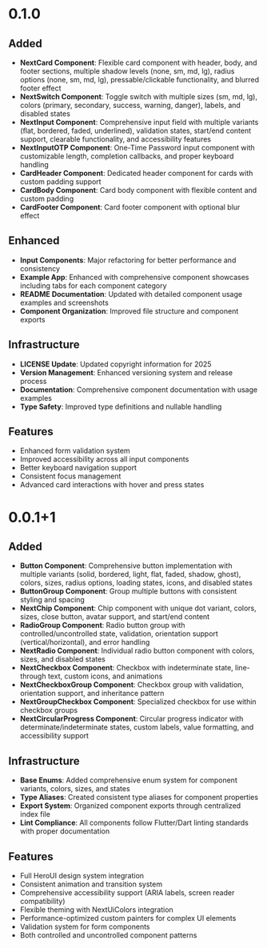 # 0.1.0

## Added

- **NextCard Component**: Flexible card component with header, body, and footer sections, multiple shadow levels (none, sm, md, lg), radius options (none, sm, md, lg), pressable/clickable functionality, and blurred footer effect
- **NextSwitch Component**: Toggle switch with multiple sizes (sm, md, lg), colors (primary, secondary, success, warning, danger), labels, and disabled states
- **NextInput Component**: Comprehensive input field with multiple variants (flat, bordered, faded, underlined), validation states, start/end content support, clearable functionality, and accessibility features
- **NextInputOTP Component**: One-Time Password input component with customizable length, completion callbacks, and proper keyboard handling
- **CardHeader Component**: Dedicated header component for cards with custom padding support
- **CardBody Component**: Card body component with flexible content and custom padding
- **CardFooter Component**: Card footer component with optional blur effect

## Enhanced

- **Input Components**: Major refactoring for better performance and consistency
- **Example App**: Enhanced with comprehensive component showcases including tabs for each component category
- **README Documentation**: Updated with detailed component usage examples and screenshots
- **Component Organization**: Improved file structure and component exports

## Infrastructure

- **LICENSE Update**: Updated copyright information for 2025
- **Version Management**: Enhanced versioning system and release process
- **Documentation**: Comprehensive component documentation with usage examples
- **Type Safety**: Improved type definitions and nullable handling

## Features

- Enhanced form validation system
- Improved accessibility across all input components
- Better keyboard navigation support
- Consistent focus management
- Advanced card interactions with hover and press states

# 0.0.1+1

## Added

- **Button Component**: Comprehensive button implementation with multiple
  variants (solid, bordered, light, flat, faded, shadow, ghost), colors, sizes,
  radius options, loading states, icons, and disabled states
- **ButtonGroup Component**: Group multiple buttons with consistent styling and
  spacing
- **NextChip Component**: Chip component with unique dot variant, colors, sizes,
  close button, avatar support, and start/end content
- **RadioGroup Component**: Radio button group with controlled/uncontrolled
  state, validation, orientation support (vertical/horizontal), and error
  handling
- **NextRadio Component**: Individual radio button component with colors, sizes,
  and disabled states
- **NextCheckbox Component**: Checkbox with indeterminate state, line-through
  text, custom icons, and animations
- **NextCheckboxGroup Component**: Checkbox group with validation, orientation
  support, and inheritance pattern
- **NextGroupCheckbox Component**: Specialized checkbox for use within checkbox
  groups
- **NextCircularProgress Component**: Circular progress indicator with
  determinate/indeterminate states, custom labels, value formatting, and
  accessibility support

## Infrastructure

- **Base Enums**: Added comprehensive enum system for component variants,
  colors, sizes, and states
- **Type Aliases**: Created consistent type aliases for component properties
- **Export System**: Organized component exports through centralized index file
- **Lint Compliance**: All components follow Flutter/Dart linting standards with
  proper documentation

## Features

- Full HeroUI design system integration
- Consistent animation and transition system
- Comprehensive accessibility support (ARIA labels, screen reader compatibility)
- Flexible theming with NextUiColors integration
- Performance-optimized custom painters for complex UI elements
- Validation system for form components
- Both controlled and uncontrolled component patterns
